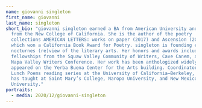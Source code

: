 ```yaml
---
name: giovanni singleton
first_name: giovanni
last_name: singleton
short_bio: "giovanni singleton earned a BA from American University and an MFA
  from the New College of California. She is the author of the poetry
  collections AMERICAN LETTERS: works on paper (2017) and Ascension (2011),
  which won a California Book Award for Poetry. singleton is founding editor of
  nocturnes (re)view of the literary arts. Her honors and awards include
  fellowships from the Squaw Valley Community of Writers, Cave Canem, and the
  Napa Valley Writers Conference. Her work has been anthologized widely and
  appeared on the Yerba Buena Center for the Arts building. Coordinator for the
  Lunch Poems reading series at the University of California–Berkeley, singleton
  has taught at Saint Mary’s College, Naropa University, and New Mexico State
  University."
portraits:
  - media: 2020/12/giovanni-singleton
---
```

